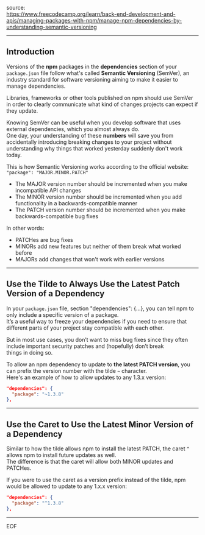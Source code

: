 source:  
https://www.freecodecamp.org/learn/back-end-development-and-apis/managing-packages-with-npm/manage-npm-dependencies-by-understanding-semantic-versioning

---

## Introduction

Versions of the **npm** packages in the **dependencies** section of your `package.json` file follow what's called **Semantic Versioning** (SemVer), an industry standard for software versioning aiming to make it easier to manage dependencies.  

Libraries, frameworks or other tools published on npm should use SemVer in order to clearly communicate what kind of changes projects can expect if they update.  

Knowing SemVer can be useful when you develop software that uses external dependencies, which you almost always do.  
One day, your understanding of these **numbers** will save you from accidentally introducing breaking changes to your project without understanding why things that worked yesterday suddenly don't work today.  

This is how Semantic Versioning works according to the official website:  
`"package": "MAJOR.MINOR.PATCH"`  

- The MAJOR version number should be incremented when you make incompatible API changes
- The MINOR version number should be incremented when you add functionality in a backwards-compatible manner
- The PATCH version number should be incremented when you make backwards-compatible bug fixes

In other words:
- PATCHes are bug fixes
- MINORs add new features but neither of them break what worked before
- MAJORs add changes that won't work with earlier versions

---

## Use the Tilde to Always Use the Latest Patch Version of a Dependency

In your `package.json` file, section "dependencies": {...}, you can tell npm to only include a specific version of a package.  
It’s a useful way to freeze your dependencies if you need to ensure that different parts of your project stay compatible with each other.  

But in most use cases, you don’t want to miss bug fixes since they often include important security patches and (hopefully) don’t break  
things in doing so.  

To allow an npm dependency to update to **the latest PATCH version**, you can prefix the version number with the tilde `~` character.  
Here's an example of how to allow updates to any 1.3.x version:
```json
"dependencies": {
  "package": "~1.3.8"
},
```

---

## Use the Caret to Use the Latest Minor Version of a Dependency

Similar to how the tilde allows npm to install the latest PATCH, the caret `^` allows npm to install future updates as well.  
The difference is that the caret will allow both MINOR updates and PATCHes.

If you were to use the caret as a version prefix instead of the tilde, npm would be allowed to update to any 1.x.x version:
```json
"dependencies": {
  "package": "^1.3.8"
},
```


---
EOF
